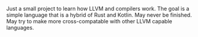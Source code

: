 Just a small project to learn how LLVM and compilers work.
The goal is a simple language that is a hybrid of Rust and Kotlin.
May never be finished.
May try to make more cross-compatable with other LLVM capable languages.